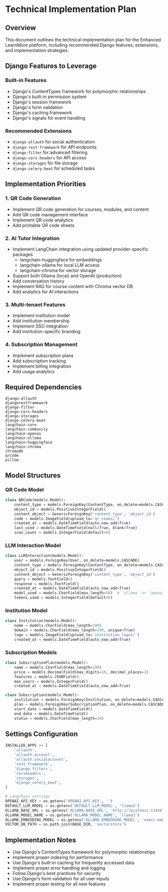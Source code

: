 # Technical Implementation Plan

## Overview
This document outlines the technical implementation plan for the Enhanced LearnMore platform, including recommended Django features, extensions, and implementation strategies.

## Django Features to Leverage

### Built-in Features
- Django's ContentTypes framework for polymorphic relationships
- Django's built-in permission system
- Django's session framework
- Django's form validation
- Django's caching framework
- Django's signals for event handling

### Recommended Extensions
- `django-allauth` for social authentication
- `django-rest-framework` for API endpoints
- `django-filter` for advanced filtering
- `django-cors-headers` for API access
- `django-storages` for file storage
- `django-celery-beat` for scheduled tasks

## Implementation Priorities

### 1. QR Code Generation
- Implement QR code generation for courses, modules, and content
- Add QR code management interface
- Implement QR code analytics
- Add printable QR code sheets

### 2. AI Tutor Integration
- Implement LangChain integration using updated provider-specific packages
  - langchain-huggingface for embeddings
  - langchain-ollama for local LLM access
  - langchain-chroma for vector storage
- Support both Ollama (local) and OpenAI (production)
- Add conversation history
- Implement RAG for course content with Chroma vector DB
- Add analytics for AI interactions

### 3. Multi-tenant Features
- Implement institution model
- Add institution membership
- Implement SSO integration
- Add institution-specific branding

### 4. Subscription Management
- Implement subscription plans
- Add subscription tracking
- Implement billing integration
- Add usage analytics

## Required Dependencies
```
django-allauth
djangorestframework
django-filter
django-cors-headers
django-storages
django-celery-beat
langchain-core
langchain-community
langchain-openai
langchain-ollama
langchain-huggingface
langchain-chroma
chromadb
qrcode
pillow
```

## Model Structures

### QR Code Model
```python
class QRCode(models.Model):
    content_type = models.ForeignKey(ContentType, on_delete=models.CASCADE)
    object_id = models.PositiveIntegerField()
    content_object = GenericForeignKey('content_type', 'object_id')
    code = models.ImageField(upload_to='qr_codes/')
    created_at = models.DateTimeField(auto_now_add=True)
    last_used = models.DateTimeField(null=True, blank=True)
    scan_count = models.IntegerField(default=0)
```

### LLM Interaction Model
```python
class LLMInteraction(models.Model):
    user = models.ForeignKey(User, on_delete=models.CASCADE)
    content_type = models.ForeignKey(ContentType, on_delete=models.CASCADE)
    object_id = models.PositiveIntegerField()
    content_object = GenericForeignKey('content_type', 'object_id')
    query = models.TextField()
    response = models.TextField()
    created_at = models.DateTimeField(auto_now_add=True)
    model_used = models.CharField(max_length=50)  # 'ollama' or 'openai'
    tokens_used = models.IntegerField(default=0)
```

### Institution Model
```python
class Institution(models.Model):
    name = models.CharField(max_length=200)
    domain = models.CharField(max_length=200, unique=True)
    logo = models.ImageField(upload_to='institution_logos/')
    created_at = models.DateTimeField(auto_now_add=True)
```

### Subscription Models
```python
class SubscriptionPlan(models.Model):
    name = models.CharField(max_length=100)
    price = models.DecimalField(max_digits=10, decimal_places=2)
    features = models.JSONField()
    max_users = models.IntegerField()
    created_at = models.DateTimeField(auto_now_add=True)

class Subscription(models.Model):
    institution = models.ForeignKey(Institution, on_delete=models.CASCADE)
    plan = models.ForeignKey(SubscriptionPlan, on_delete=models.CASCADE)
    start_date = models.DateTimeField()
    end_date = models.DateTimeField()
    status = models.CharField(max_length=20)
```

## Settings Configuration
```python
INSTALLED_APPS += [
    'allauth',
    'allauth.account',
    'allauth.socialaccount',
    'rest_framework',
    'django_filters',
    'corsheaders',
    'storages',
    'django_celery_beat',
]

# LangChain settings
OPENAI_API_KEY = os.getenv('OPENAI_API_KEY', '')
DEFAULT_LLM_MODEL = os.getenv('DEFAULT_LLM_MODEL', 'llama3')
OLLAMA_BASE_URL = os.getenv('OLLAMA_BASE_URL', 'http://localhost:11434')
OLLAMA_MODEL_NAME = os.getenv('OLLAMA_MODEL_NAME', 'llama3')
OLLAMA_EMBEDDING_MODEL = os.getenv('OLLAMA_EMBEDDING_MODEL', 'nomic-embed-text')
VECTOR_DB_PATH = os.path.join(BASE_DIR, 'vectorstore')
```

## Implementation Notes
- Use Django's ContentTypes framework for polymorphic relationships
- Implement proper indexing for performance
- Use Django's built-in caching for frequently accessed data
- Implement proper error handling and logging
- Follow Django's best practices for security
- Use Django's form validation for all user inputs
- Implement proper testing for all new features 